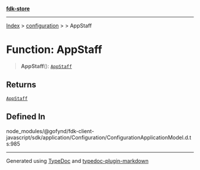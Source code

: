 [**fdk-store**](../../../README.md)
***

[Index](../../../API.md) > [configuration](../../README.md) > [<internal>](../README.md) > AppStaff

# Function: AppStaff

> **AppStaff**(): [`AppStaff`](../type-aliases/type-alias.AppStaff.md)

## Returns

[`AppStaff`](../type-aliases/type-alias.AppStaff.md)

## Defined In

node\_modules/@gofynd/fdk-client-javascript/sdk/application/Configuration/ConfigurationApplicationModel.d.ts:985

***
Generated using [TypeDoc](https://typedoc.org/) and [typedoc-plugin-markdown](https://www.npmjs.com/package/typedoc-plugin-markdown)
